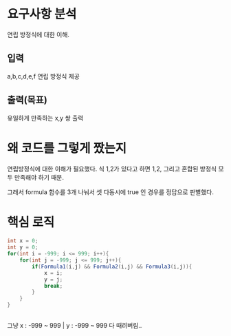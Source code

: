 # 요구사항 분석
연립 방정식에 대한 이해.

## 입력
a,b,c,d,e,f 연립 방정식 제공
## 출력(목표)
유일하게 만족하는 x,y 쌍 출력
# 왜 코드를 그렇게 짰는지

연립방정식에 대한 이해가 필요했다.
식 1,2가 있다고 하면
1,2, 그리고 혼합된 방정식 모두 만족해야 하기 때문.

그래서 formula 함수를 3개 나눠서 셋 다동시에 true 인 경우를 정답으로 판별했다.

# 핵심 로직
```java
int x = 0;
int y = 0;
for(int i = -999; i <= 999; i++){
    for(int j = -999; j <= 999; j++){
        if(Formula1(i,j) && Formula2(i,j) && Formula3(i,j)){
            x = i;
            y = j;
            break;
        }
    }
}
 
```
그냥  x : -999 ~ 999 | y : -999 ~ 999 다 때려버림..